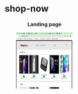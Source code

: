 # shop-now

<div style="width:100%">
    <div style="width:50%;">
        <div align="center">
        <h3>Landing page</h3>
        <img align="center" width="180" height="180" alt="sample app online shop" src="./screenshot/home.png">     
        </div>    
    </div>    
</div>

